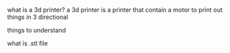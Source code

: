 what is a 3d printer?
a 3d printer is a printer that contain a motor to print out things in 3 directional

things to understand

what is .stl file